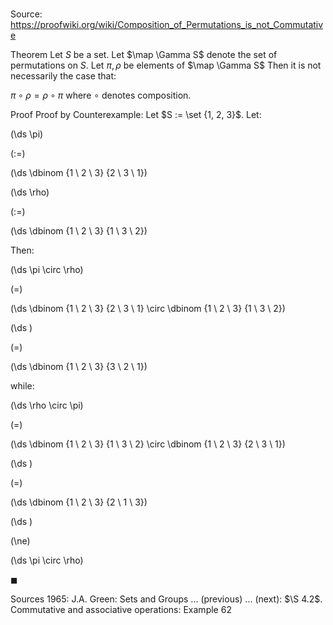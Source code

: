 # 

Source: https://proofwiki.org/wiki/Composition_of_Permutations_is_not_Commutative

Theorem
Let $S$ be a set.
Let $\map \Gamma S$ denote the set of permutations on $S$.
Let $\pi, \rho$ be elements of $\map \Gamma S$
Then it is not necessarily the case that:

$\pi \circ \rho = \rho \circ \pi$
where $\circ$ denotes composition.


Proof
Proof by Counterexample:
Let $S := \set {1, 2, 3}$.
Let:














\(\ds \pi\)

\(:=\)







\(\ds \dbinom {1 \ 2 \ 3} {2 \ 3 \ 1}\)




















\(\ds \rho\)

\(:=\)







\(\ds \dbinom {1 \ 2 \ 3} {1 \ 3 \ 2}\)










Then:














\(\ds \pi \circ \rho\)

\(=\)







\(\ds \dbinom {1 \ 2 \ 3} {2 \ 3 \ 1} \circ \dbinom {1 \ 2 \ 3} {1 \ 3 \ 2}\)




















\(\ds \)

\(=\)







\(\ds \dbinom {1 \ 2 \ 3} {3 \ 2 \ 1}\)










while:














\(\ds \rho \circ \pi\)

\(=\)







\(\ds \dbinom {1 \ 2 \ 3} {1 \ 3 \ 2} \circ \dbinom {1 \ 2 \ 3} {2 \ 3 \ 1}\)




















\(\ds \)

\(=\)







\(\ds \dbinom {1 \ 2 \ 3} {2 \ 1 \ 3}\)




















\(\ds \)

\(\ne\)







\(\ds \pi \circ \rho\)









$\blacksquare$


Sources
1965: J.A. Green: Sets and Groups ... (previous) ... (next): $\S 4.2$. Commutative and associative operations: Example $62$




